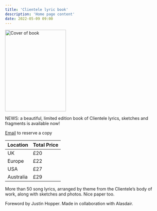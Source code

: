 ```yaml
---
title: 'Clientele lyric book'
description: 'Home page content'
date: 2022-05-09 09:00
---
```


<img src="https://pbs.twimg.com/media/FSTtrQ5XsAAupvk?format=jpg&name=small" width="200" height="268" alt="Cover of book">

NEWS: a beautiful, limited edition book of Clientele lyrics, sketches and fragments is available now!

[Email](mailto:theclientele@yahoo.com) to reserve a copy

| Location | Total Price |
|---------|--------|
| UK  | £20 |
| Europe | £22 |
| USA  | £27 |
| Australia | £29 |

More than 50 song lyrics, arranged by theme from the Clientele’s body of work, along with sketches and photos. Nice paper too.

Foreword by Justin Hopper. Made in collaboration with Alasdair.
